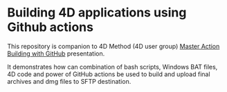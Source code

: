 # Building 4D applications using Github actions

This repository is companion to 4D Method (4D user group)  [Master Action Building with GitHub](https://4dmethod.com/2024/04/24/master-action-building-with-github-milan-adamov/) presentation.

It demonstrates how can combination of bash scripts, Windows BAT files, 4D code and power of GitHub actions be used to build and upload final archives and dmg files to SFTP destination.

